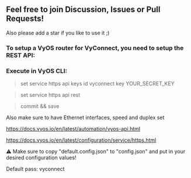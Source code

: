 ## Feel free to join Discussion, Issues or Pull Requests!

Also please add a star if you like to use it ;)

### To setup a VyOS router for VyConnect, you need to setup the REST API:

### Execute in VyOS CLI:

> set service https api keys id vyconnect key YOUR_SECRET_KEY

> set service https api rest

> commit && save

Also make sure to have Ethernet interfaces, speed and duplex set

https://docs.vyos.io/en/latest/automation/vyos-api.html

https://docs.vyos.io/en/latest/configuration/service/https.html

⚠️ Make sure to copy "default.config.json" to "config.json" and put in your desired configuration values!

Default pass: vyconnect
